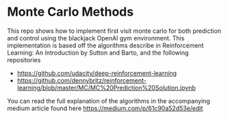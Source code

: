 # Monte Carlo Methods
This repo shows how to implement first visit monte carlo for both prediction and control using the blackjack OpenAI gym environment.
This implementation is based off the algorithms describe in Reinforcement Learning: An Introduction by Sutton and Barto, and the following repositories

* https://github.com/udacity/deep-reinforcement-learning
* https://github.com/dennybritz/reinforcement-learning/blob/master/MC/MC%20Prediction%20Solution.ipynb

You can read the full explanation of the algorithms in the accompanying medium article found here 
https://medium.com/p/61c90a52d53e/edit

